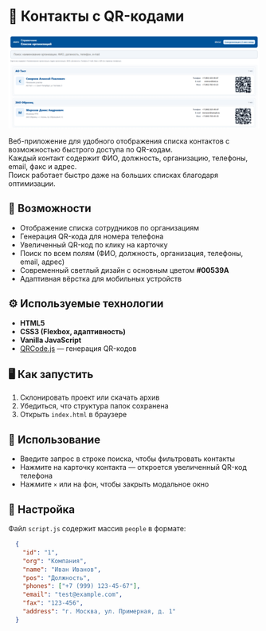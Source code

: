 # 📇 Контакты с QR-кодами

![Скриншот интерфейса](img/screenshot.png)

Веб-приложение для удобного отображения списка контактов с возможностью быстрого доступа по QR-кодам.  
Каждый контакт содержит ФИО, должность, организацию, телефоны, email, факс и адрес.  
Поиск работает быстро даже на больших списках благодаря оптимизации.

## 🚀 Возможности

- Отображение списка сотрудников по организациям  
- Генерация QR-кода для номера телефона 
- Увеличенный QR-код по клику на карточку
- Поиск по всем полям (ФИО, должность, организация, телефоны, email, адрес)
- Современный светлый дизайн с основным цветом **#00539A**
- Адаптивная вёрстка для мобильных устройств

## ⚙️ Используемые технологии

- **HTML5**  
- **CSS3 (Flexbox, адаптивность)**  
- **Vanilla JavaScript**  
- [QRCode.js](https://cdnjs.com/libraries/qrcodejs) — генерация QR-кодов  

## 🖥️ Как запустить

1. Склонировать проект или скачать архив  
2. Убедиться, что структура папок сохранена  
3. Открыть `index.html` в браузере  

## 📱 Использование

- Введите запрос в строке поиска, чтобы фильтровать контакты  
- Нажмите на карточку контакта — откроется увеличенный QR-код телефона  
- Нажмите `×` или на фон, чтобы закрыть модальное окно  

## 🔧 Настройка

Файл `script.js` содержит массив `people` в формате:

```json
  {
    "id": "1",
    "org": "Компания",
    "name": "Иван Иванов",
    "pos": "Должность",
    "phones": ["+7 (999) 123-45-67"],
    "email": "test@example.com",
    "fax": "123-456",
    "address": "г. Москва, ул. Примерная, д. 1"
  }
```

